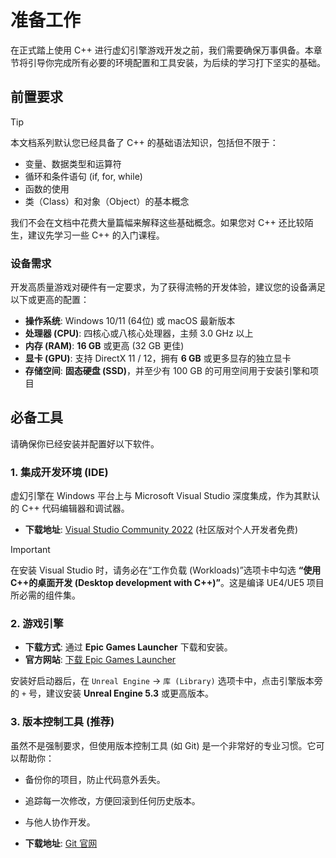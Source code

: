# 准备工作

在正式踏上使用 C++ 进行虚幻引擎游戏开发之前，我们需要确保万事俱备。本章节将引导你完成所有必要的环境配置和工具安装，为后续的学习打下坚实的基础。

## 前置要求

> [!TIP]
> 本文档系列默认您已经具备了 C++ 的基础语法知识，包括但不限于：
> *   变量、数据类型和运算符
> *   循环和条件语句 (if, for, while)
> *   函数的使用
> *   类（Class）和对象（Object）的基本概念
>
> 我们不会在文档中花费大量篇幅来解释这些基础概念。如果您对 C++ 还比较陌生，建议先学习一些 C++ 的入门课程。

### 设备需求

开发高质量游戏对硬件有一定要求，为了获得流畅的开发体验，建议您的设备满足以下或更高的配置：

*   **操作系统**: Windows 10/11 (64位) 或 macOS 最新版本
*   **处理器 (CPU)**: 四核心或八核心处理器，主频 3.0 GHz 以上
*   **内存 (RAM)**: **16 GB** 或更高 (32 GB 更佳)
*   **显卡 (GPU)**: 支持 DirectX 11 / 12，拥有 **6 GB** 或更多显存的独立显卡
*   **存储空间**: **固态硬盘 (SSD)**，并至少有 100 GB 的可用空间用于安装引擎和项目

## 必备工具

请确保你已经安装并配置好以下软件。

### 1. 集成开发环境 (IDE)

虚幻引擎在 Windows 平台上与 Microsoft Visual Studio 深度集成，作为其默认的 C++ 代码编辑器和调试器。

*   **下载地址**: [Visual Studio Community 2022](https://visualstudio.microsoft.com/zh-hans/vs/community/) (社区版对个人开发者免费)

> [!IMPORTANT]
> 在安装 Visual Studio 时，请务必在“工作负载 (Workloads)”选项卡中勾选 **“使用C++的桌面开发 (Desktop development with C++)”**。这是编译 UE4/UE5 项目所必需的组件集。

### 2. 游戏引擎

*   **下载方式**: 通过 **Epic Games Launcher** 下载和安装。
*   **官方网站**: [下载 Epic Games Launcher](https://www.unrealengine.com/zh-CN/download)

安装好启动器后，在 `Unreal Engine` -> `库 (Library)` 选项卡中，点击引擎版本旁的 `+` 号，建议安装 **Unreal Engine 5.3** 或更高版本。

### 3. 版本控制工具 (推荐)

虽然不是强制要求，但使用版本控制工具 (如 Git) 是一个非常好的专业习惯。它可以帮助你：
*   备份你的项目，防止代码意外丢失。
*   追踪每一次修改，方便回滚到任何历史版本。
*   与他人协作开发。

*   **下载地址**: [Git 官网](https://git-scm.com/)